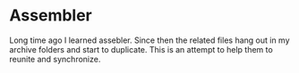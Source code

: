 # Assembler

Long time ago I learned assebler. Since then the related files hang out in
my archive folders and start to duplicate. This is an attempt to help them
to reunite and synchronize.

